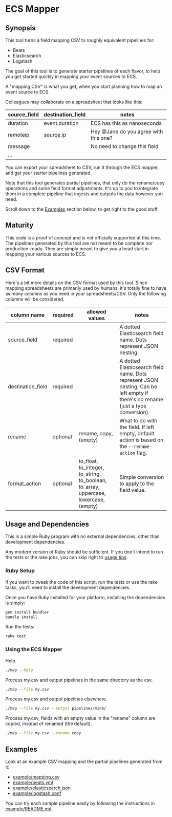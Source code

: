 # ECS Mapper

## Synopsis

This tool turns a field mapping CSV to roughly equivalent pipelines for:

- Beats
- Elasticsearch
- Logstash

The goal of this tool is to generate starter pipelines of each flavor, to
help you get started quickly in mapping your event sources to ECS.

A "mapping CSV" is what you get, when you start planning how to map an event source to ECS.

Colleagues may collaborate on a spreadsheet that looks like this:

| source\_field | destination\_field | notes  |
|--------------|-------------------|---------------------------------------|
| duration     | event.duration    | ECS has this as nanoseconds           |
| remoteip     | source.ip         | Hey @Jane do you agree with this one? |
| message      |                   | No need to change this field          |
| ...          |                   |                                       |

You can export your spreadsheet to CSV, run it through the ECS mapper,
and get your starter pipelines generated.

Note that this tool generates partial pipelines, that only do the rename/copy
operations and some field format adjustments. It's up to you to integrate them
in a complete pipeline that ingests and outputs the data however you need.

Scroll down to the [Examples](#examples) section below, to get right to the good stuff.

## Maturity

This code is a proof of concept and is not officially supported at this time.
The pipelines generated by this tool are not meant to be complete nor production-ready.
They are simply meant to give you a head start in mapping your various sources to ECS.

## CSV Format

Here's a bit more details on the CSV format used by this tool. Since mapping
spreadsheets are primarily used by humans, it's totally fine to have as many columns
as you need in your spreadsheets/CSV. Only the following columns will be considered.

| column name | required | allowed values | notes |
|-------------|----------|----------------|-------|
| source\_field | required |  | A dotted Elasticsearch field name. Dots represent JSON nesting. |
| destination\_field | required |  | A dotted Elasticsearch field name. Dots represent JSON nesting. Can be left empty if there's no rename (just a type conversion). |
| rename | optional | rename, copy, (empty) | What to do with the field. If left empty, default action is based on the `--rename-action` flag. |
| format\_action | optional | to\_float, to\_integer, to\_string, to\_boolean, to\_array, uppercase, lowercase, (empty) | Simple conversion to apply to the field value. |

## Usage and Dependencies

This is a simple Ruby program with no external dependencies, other than development
dependencies.

Any modern version of Ruby should be sufficient. If you don't intend to run the
tests or the rake jobs, you can skip right to [usage tips](#using-the-ecs-mapper).

### Ruby Setup

If you want to tweak the code of this script, run the tests or use the rake tasks,
you'll need to install the development dependencies.

Once you have Ruby installed for your platform, installing the dependencies is simply:

```bash
gem install bundler
bundle install
```

Run the tests:

```bash
rake test
```

### Using the ECS Mapper

Help.

```bash
./map --help
```

Process my.csv and output pipelines in the same directory as the csv.

```bash
./map --file my.csv
```

Process my.csv and output pipelines elsewhere.

```bash
./map --file my.csv --output pipelines/mine/
```

Process my.csv, fields with an empty value in the "rename" column are copied,
instead of renamed (the default).

```bash
./map --file my.csv --rename copy
```

## Examples

Look at an example CSV mapping and the partial pipelines generated from it:

- [example/mapping.csv](example/mapping.csv)
- [example/beats.yml](example/beats.yml)
- [example/elasticsearch.json](example/elasticsearch.json)
- [example/logstash.conf](example/logstash.conf)

You can try each sample pipeline easily by following the instructions
in [example/README.md](example/).
